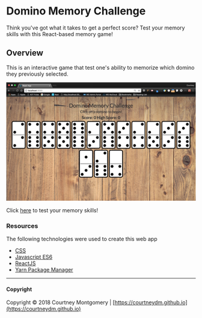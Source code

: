 # Domino Memory Challenge

Think you've got what it takes to get a perfect score? Test your memory skills with this React-based memory game!

## Overview

This is an interactive game that test one's ability to memorize which domino they previously selected.

![alt text](https://github.com/CourtneyDM/courtneydm.github.io/blob/master/public/assets/images/screenshots/_domino-memory-challenge.jpeg?raw=true  "Domino Memory Game")


Click [here](https://domino-memory-challenge.herokuapp.com/) to test your memory skills!

### Resources

The following technologies were used to create this web app  

* [CSS](#)  
* [Javascript ES6](https://developer.mozilla.org/en-US/docs/Web/JavaScript)  
* [ReactJS](https://reactjs.org)  
* [Yarn Package Manager](https://yarnpkg.com/lang/en/)

---

#### Copyright

Copyright &copy; 2018 Courtney Montgomery | [https://courtneydm.github.io](https://courtneydm.github.io)